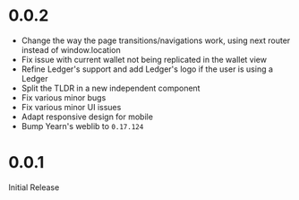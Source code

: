 # 0.0.2
- Change the way the page transitions/navigations work, using next router instead of window.location
- Fix issue with current wallet not being replicated in the wallet view
- Refine Ledger's support and add Ledger's logo if the user is using a Ledger
- Split the TLDR in a new independent component
- Fix various minor bugs
- Fix various minor UI issues
- Adapt responsive design for mobile
- Bump Yearn's weblib to `0.17.124`

# 0.0.1
Initial Release
